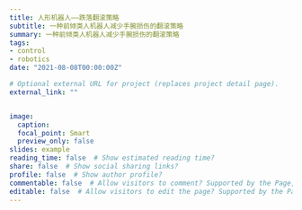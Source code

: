```yaml
---
title: 人形机器人——跌落翻滚策略
subtitle: 一种前倾类人机器人减少手腕损伤的翻滚策略
summary: 一种前倾类人机器人减少手腕损伤的翻滚策略
tags:
- control
- robotics
date: "2021-08-08T00:00:00Z"

# Optional external URL for project (replaces project detail page).
external_link: ""


image:
  caption: 
  focal_point: Smart
  preview_only: false
slides: example
reading_time: false  # Show estimated reading time?
share: false  # Show social sharing links?
profile: false  # Show author profile?
commentable: false  # Allow visitors to comment? Supported by the Page, Post, and Docs content types.
editable: false  # Allow visitors to edit the page? Supported by the Page, Post, and Docs content types.
---
```

